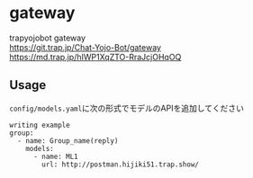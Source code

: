 # gateway
trapyojobot gateway  
https://git.trap.jp/Chat-Yojo-Bot/gateway  
https://md.trap.jp/hIWP1XqZTO-RraJcjOHqOQ  


## Usage

`config/models.yaml`に次の形式でモデルのAPIを追加してください

```=yaml
writing example
group:
  - name: Group_name(reply)
    models:
      - name: ML1
        url: http://postman.hijiki51.trap.show/
```